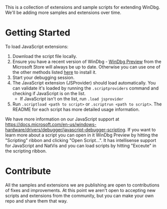 This is a collection of extensions and sample scripts for extending WinDbg. We'll be adding more samples and extensions over time.

# Getting Started
To load JavaScript extensions:
1. Download the script file locally.
2. Ensure you have a recent version of WinDbg - [WinDbg Preview](https://aka.ms/WinDbgPreview) from the Microsoft Store will always be up to date. Otherwise you can use one of the other methods listed [here](https://docs.microsoft.com/en-us/windows-hardware/drivers/debugger/) to install it.
3. Start your debugging session.
4. The JavaScript extension (JSProvider) should load automatically. You can validate it's loaded by running the `.scriptproviders` command and checking if JavaScript is on the list.
    * If JavaScript isn't on the list, run `.load jsprovider`
5. Run `.scriptload <path to script>` or `.scriptrun <path to script>`. The README for each script has more detailed usage information.

We have more information on our JavaScript support at https://docs.microsoft.com/en-us/windows-hardware/drivers/debugger/javascript-debugger-scripting. If you want to learn more about a script you can open in it WinDbg Preview by hitting the "Scripting" ribbon and clicking "Open Script...". It has intellisense support for JavaScript and NatVis and you can load scripts by hitting "Exceute" in the scripting ribbon.

# Contribute
All the samples and extensions we are publishing are open to contributions of fixes and improvements. At this point we aren't open to accepting new scripts and extensions from the community, but you can make your own repo and share them that way.
